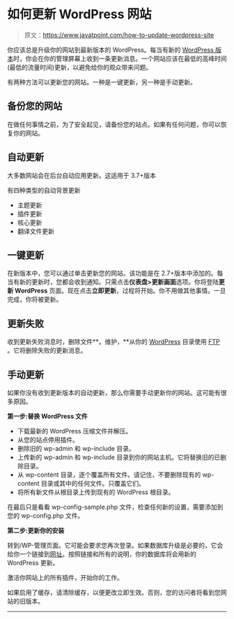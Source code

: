 # 如何更新 WordPress 网站

> 原文：<https://www.javatpoint.com/how-to-update-wordpress-site>

你应该总是升级你的网站到最新版本的 WordPress。每当有新的 [WordPress 版本](https://www.javatpoint.com/wordpress-versions)时，你会在你的管理屏幕上收到一条更新消息。一个网站应该在最低的高峰时间(最低的流量时间)更新，以避免给你的观众带来问题。

有两种方法可以更新您的网站。一种是一键更新，另一种是手动更新。

## 备份您的网站

在做任何事情之前，为了安全起见，请备份您的站点。如果有任何问题，你可以恢复你的网站。

## 自动更新

大多数网站会在后台自动应用更新。这适用于 3.7+版本

有四种类型的自动背景更新

*   主题更新
*   插件更新
*   核心更新
*   翻译文件更新

## 一键更新

在新版本中，您可以通过单击更新您的网站。该功能是在 2.7+版本中添加的。每当有新的更新时，您都会收到通知。只需点击**仪表盘>更新画面**选项。你将登陆**更新 WordPress** 页面。现在点击**立即更新**，过程将开始。你不用做其他事情。一旦完成，你将被更新。

## 更新失败

收到更新失败消息时，删除文件**。维护，**从你的 [WordPress](https://www.javatpoint.com/wordpress-tutorial) 目录使用 [FTP](https://www.javatpoint.com/computer-network-ftp) 。它将删除失败的更新消息。

## 手动更新

如果你没有收到更新版本的自动更新，那么你需要手动更新你的网站。这可能有很多原因。

**第一步:替换 WordPress 文件**

*   下载最新的 WordPress 压缩文件并解压。
*   从您的站点停用插件。
*   删除旧的 wp-admin 和 wp-include 目录。
*   上传新的 wp-admin 和 wp-include 目录到你的网站主机。它将替换旧的已删除目录。
*   从 wp-content 目录，逐个覆盖所有文件。请记住，不要删除现有的 wp-content 目录或其中的任何文件。只覆盖它们。
*   将所有新文件从根目录上传到现有的 WordPress 根目录。

在最后只是看看 wp-config-sample.php 文件，检查任何新的设置，需要添加到您的 wp-config.php 文件。

**第二步:更新你的安装**

转到/WP-管理页面。它可能会要求您再次登录。如果数据库升级是必要的，它会给你一个链接到[网址](https://www.javatpoint.com/url-full-form)。按照链接和所有的说明，你的数据库将会用新的 WordPress 更新。

激活你网站上的所有插件，开始你的工作。

如果启用了缓存，请清除缓存，以便更改立即生效。否则，您的访问者将看到您网站的旧版本。

* * *